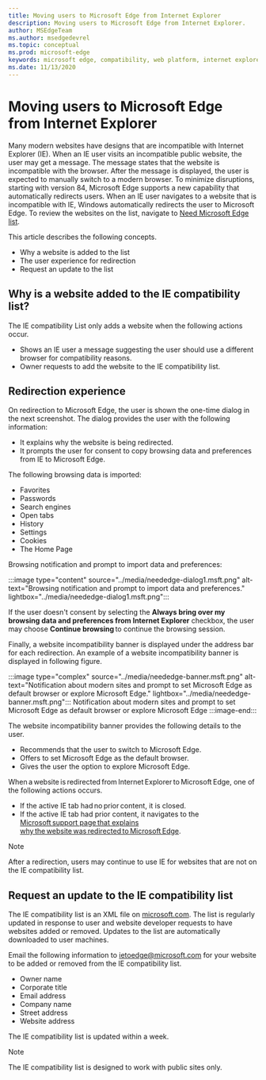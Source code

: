 ```yaml
---
title: Moving users to Microsoft Edge from Internet Explorer
description: Moving users to Microsoft Edge from Internet Explorer.
author: MSEdgeTeam
ms.author: msedgedevrel
ms.topic: conceptual
ms.prod: microsoft-edge
keywords: microsoft edge, compatibility, web platform, internet explorer
ms.date: 11/13/2020
---
```

# Moving users to Microsoft Edge from Internet Explorer

Many modern websites have designs that are incompatible with Internet Explorer (IE).  When an IE user visits an incompatible public website, the user may get a message.  The message states that the website is incompatible with the browser.  After the message is displayed, the user is expected to manually switch to a modern browser.  To minimize disruptions, starting with version 84, Microsoft Edge supports a new capability that automatically redirects users.  When an IE user navigates to a website that is incompatible with IE, Windows automatically redirects the user to Microsoft Edge.  To review the websites on the list, navigate to [Need Microsoft Edge list](https://edge.microsoft.com/neededge/v1).

This article describes the following concepts.

*   Why a website is added to the list
*   The user experience for redirection
*   Request an update to the list


<!-- ====================================================================== -->
## Why is a website added to the IE compatibility list?

The IE compatibility List only adds a website when the following actions occur.

*   Shows an IE user a message suggesting the user should use a different browser for compatibility reasons.
*   Owner requests to add the website to the IE compatibility list.


<!-- ====================================================================== -->
## Redirection experience

On redirection to Microsoft Edge, the user is shown the one-time dialog in the next screenshot.  The dialog provides the user with the following information:
*  It explains why the website is being redirected.
*  It prompts the user for consent to copy browsing data and preferences from IE to Microsoft Edge.

The following browsing data is imported:
*  Favorites
*  Passwords
*  Search engines
*  Open tabs
*  History
*  Settings
*  Cookies
*  The Home Page

Browsing notification and prompt to import data and preferences:

:::image type="content" source="../media/neededge-dialog1.msft.png" alt-text="Browsing notification and prompt to import data and preferences." lightbox="../media/neededge-dialog1.msft.png":::

If the user doesn't consent by selecting the **Always bring over my browsing data and preferences from Internet Explorer** checkbox, the user may choose **Continue browsing** to continue the browsing session.

Finally, a website incompatibility banner is displayed under the address bar for each redirection.  An example of a website incompatibility banner is displayed in following figure.

:::image type="complex" source="../media/neededge-banner.msft.png" alt-text="Notification about modern sites and prompt to set Microsoft Edge as default browser or explore Microsoft Edge." lightbox="../media/neededge-banner.msft.png":::
   Notification about modern sites and prompt to set Microsoft Edge as default browser or explore Microsoft Edge
:::image-end:::

The website incompatibility banner provides the following details to the user.

*   Recommends that the user to switch to Microsoft Edge.
*   Offers to set Microsoft Edge as the default browser.
*   Gives the user the option to explore Microsoft Edge.

When a website is redirected from Internet Explorer to Microsoft Edge, one of the following actions occurs.

*   If the active IE tab had no prior content, it is closed.
*   If the active IE tab had prior content, it navigates to the [Microsoft support page that explains why the website was redirected to Microsoft Edge](https://support.microsoft.com/office/the-website-you-were-trying-to-reach-doesn-t-work-with-internet-explorer-8f5fc675-cd47-414c-9535-12821ddfc554).

> [!NOTE]
> After a redirection, users may continue to use IE for websites that are not on the IE compatibility list.


<!-- ====================================================================== -->
## Request an update to the IE compatibility list

The IE compatibility list is an XML file on [microsoft.com](https://www.microsoft.com).  The list is regularly updated in response to user and website developer requests to have websites added or removed.  Updates to the list are automatically downloaded to user machines.

Email the following information to [ietoedge@microsoft.com](mailto:ietoedge@microsoft.com) for your website to be added or removed from the IE compatibility list.

*   Owner name
*   Corporate title
*   Email address
*   Company name
*   Street address
*   Website address

The IE compatibility list is updated within a week.

> [!NOTE]
> The IE compatibility list is designed to work with public sites only.
